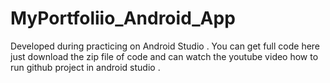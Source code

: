 # MyPortfoliio_Android_App
Developed during practicing on Android Studio .
You can get full code here just download the zip file of code and can watch the youtube video how to run github project in android studio .
